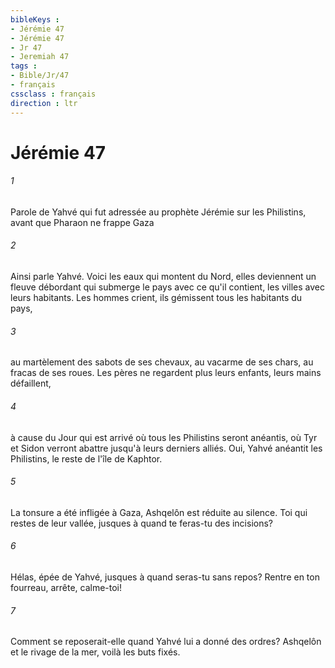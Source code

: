 ```yaml
---
bibleKeys : 
- Jérémie 47
- Jérémie 47
- Jr 47
- Jeremiah 47
tags : 
- Bible/Jr/47
- français
cssclass : français
direction : ltr
---
```


# Jérémie 47

###### 1
Parole de Yahvé qui fut adressée au prophète Jérémie sur les Philistins, avant que Pharaon ne frappe Gaza
###### 2
Ainsi parle Yahvé. Voici les eaux qui montent du Nord, elles deviennent un fleuve débordant qui submerge le pays avec ce qu'il contient, les villes avec leurs habitants. Les hommes crient, ils gémissent tous les habitants du pays,
###### 3
au martèlement des sabots de ses chevaux, au vacarme de ses chars, au fracas de ses roues. Les pères ne regardent plus leurs enfants, leurs mains défaillent,
###### 4
à cause du Jour qui est arrivé où tous les Philistins seront anéantis, où Tyr et Sidon verront abattre jusqu'à leurs derniers alliés. Oui, Yahvé anéantit les Philistins, le reste de l'île de Kaphtor.
###### 5
La tonsure a été infligée à Gaza, Ashqelôn est réduite au silence. Toi qui restes de leur vallée, jusques à quand te feras-tu des incisions?
###### 6
Hélas, épée de Yahvé, jusques à quand seras-tu sans repos? Rentre en ton fourreau, arrête, calme-toi! 
###### 7
Comment se reposerait-elle quand Yahvé lui a donné des ordres? Ashqelôn et le rivage de la mer, voilà les buts fixés.
